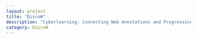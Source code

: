```yaml
---
layout: project
title: "DiscoW"
description: "Cyberlearning: Connecting Web Annotations and Progressive Online Discourse in Science Classrooms"
category: DiscoW
---
```

